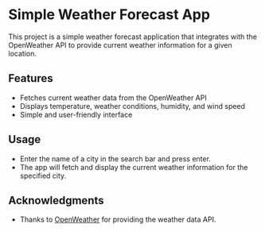 # Simple Weather Forecast App

This project is a simple weather forecast application that integrates with the OpenWeather API to provide current weather information for a given location.

## Features

- Fetches current weather data from the OpenWeather API
- Displays temperature, weather conditions, humidity, and wind speed
- Simple and user-friendly interface

## Usage

- Enter the name of a city in the search bar and press enter.
- The app will fetch and display the current weather information for the specified city.

## Acknowledgments

- Thanks to [OpenWeather](https://openweathermap.org/) for providing the weather data API.
